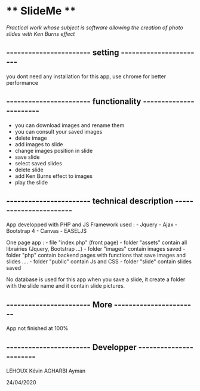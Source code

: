 # ** SlideMe **

_Practical work whose subject is software allowing the creation of photo slides with Ken Burns effect_


## ----------------------- setting -----------------------

you dont need any installation for this app, use chrome for better performance 


## ----------------------- functionality -----------------------

- you can download images and rename them
- you can consult your saved images
- delete image
- add images to slide
- change images position in slide
- save slide 
- select saved slides
- delete slide
- add Ken Burns effect to images
- play the slide


## ----------------------- technical description -----------------------

App developped with PHP and JS
Framework used : 
        - Jquery
        - Ajax
        - Bootstrap 4
        - Canvas
        - EASELJS

One page app :
        - file "index.php" (front page)
        - folder "assets" contain all librairies (Jquery, Bootstrap ...)
        - folder "images" contain images saved
        - folder "php" contain backend pages with functions that save images and slides ....
        - folder "public" contain Js and CSS
        - folder "slide" contain slides saved

No database is used for this app when you save a slide, it create a folder with the slide name and it contain slide pictures.

## ----------------------- More -----------------------

App not finished at 100%

## ----------------------- Developper -----------------------

LEHOUX Kévin
AGHARBI Ayman

24/04/2020